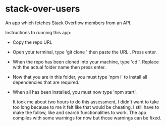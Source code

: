 # stack-over-users
An app which fetches Stack Overflow members from an API.

Instructions to running this app:
- Copy the repo URL
- Open your terminal, type 'git clone ' then paste the URL . Press enter.
- When the repo has been cloned into your machine, type 'cd <folder name>'. Replace <folder name> with the actual folder name then press enter.
- Now that you are in this folder, you must type 'npm i' to install all dependencies that are required. 
- When all has been installed, you must now type 'npm start'.
 
  It took me about two hours to do this assessment, I didn't want to take too long because to me it felt like that would be cheating.
  I still have to make the follow, like and search functionalities to work.
  The app compiles with some warnings for now but those warnings can be fixed.
